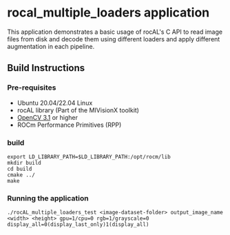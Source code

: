 # rocal_multiple_loaders application
This application demonstrates a basic usage of rocAL's C API to read image files from disk and decode them using different loaders and apply different augmentation in each pipeline.

## Build Instructions

### Pre-requisites
*  Ubuntu 20.04/22.04 Linux
*  rocAL library (Part of the MIVisionX toolkit)
*  [OpenCV 3.1](https://github.com/opencv/opencv/releases) or higher
*  ROCm Performance Primitives (RPP)

### build
  ````
  export LD_LIBRARY_PATH=$LD_LIBRARY_PATH:/opt/rocm/lib
  mkdir build
  cd build
  cmake ../
  make
  ````
### Running the application
  ````
./rocAL_multiple_loaders_test <image-dataset-folder> output_image_name <width> <height> gpu=1/cpu=0 rgb=1/grayscale=0 display_all=0(display_last_only)1(display_all)
  ````

